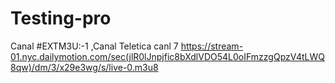 # Testing-pro
Canal
#EXTM3U:-1 ,Canal Teletica canl 7
https://stream-01.nyc.dailymotion.com/sec(jlR0lJnpjfic8bXdlVDO54L0oIFmzzgQpzV4tLWQ8qw)/dm/3/x29e3wg/s/live-0.m3u8
